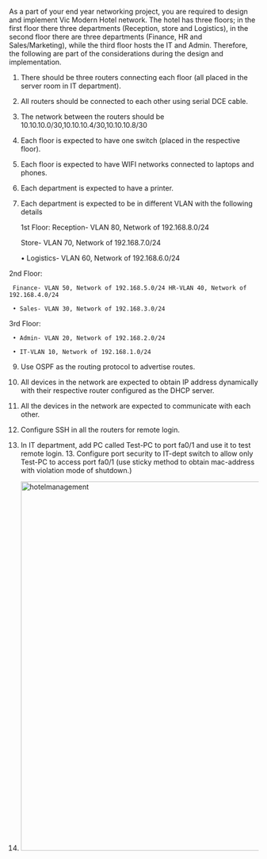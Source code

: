 As a part of your end year networking project, you are required to design and implement Vic Modern Hotel network. The hotel has three floors; in the first floor there three departments (Reception, store and Logistics), in the second floor there are three departments (Finance, HR and Sales/Marketing), while the third floor hosts the IT and Admin. Therefore, the following are part of the considerations during the design and implementation.
1. There should be three routers connecting each floor (all placed in the server room in IT department).
2. All routers should be connected to each other using serial DCE cable.
3. The network between the routers should be 10.10.10.0/30,10.10.10.4/30,10.10.10.8/30
4. Each floor is expected to have one switch (placed in the respective floor).
5. Each floor is expected to have WIFI networks connected to laptops and phones.
6. Each department is expected to have a printer.
7. Each department is expected to be in different VLAN with the following details

   1st Floor:
      Reception- VLAN 80, Network of 192.168.8.0/24
   
      Store- VLAN 70, Network of 192.168.7.0/24
   
      • Logistics- VLAN 60, Network of 192.168.6.0/24
   
  2nd Floor:
  
     Finance- VLAN 50, Network of 192.168.5.0/24 HR-VLAN 40, Network of 192.168.4.0/24
     
     • Sales- VLAN 30, Network of 192.168.3.0/24
     
  3rd Floor:
  
     • Admin- VLAN 20, Network of 192.168.2.0/24
     
     • IT-VLAN 10, Network of 192.168.1.0/24



 
9. Use OSPF as the routing protocol to advertise routes.
10. All devices in the network are expected to obtain IP address dynamically with their respective router configured as the DHCP server.
11. All the devices in the network are expected to communicate with each other.
12. Configure SSH in all the routers for remote login.
13. In IT department, add PC called Test-PC to port fa0/1 and use it to test remote login. 13. Configure port security to IT-dept switch to allow only Test-PC to access port fa0/1 (use sticky method to obtain mac-address with violation mode of shutdown.)

14. <img width="1917" height="744" alt="hotelmanagement" src="https://github.com/user-attachments/assets/a0531330-7fe9-4171-beb8-5d5cd42c9768" />
